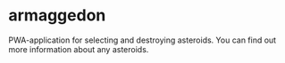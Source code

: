 # armaggedon
PWA-application for selecting and destroying asteroids. 
You can find out more information about any asteroids.
